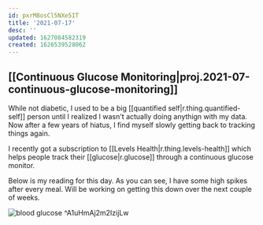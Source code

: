 ```yaml
---
id: pxrM8osCl5NXe5IT
title: '2021-07-17'
desc: ''
updated: 1627084582319
created: 1626539528062
---
```


## [[Continuous Glucose Monitoring|proj.2021-07-continuous-glucose-monitoring]]

While not diabetic, I used to be a big [[quantified self|r.thing.quantified-self]] person until I realized I wasn't actually doing anythign with my data. Now after a few years of hiatus, I find myself slowly getting back to tracking things again. 

I recently got a subscription to [[Levels Health|r.thing.levels-health]] which helps people track their [[glucose|r.glucose]] through a continuous glucose monitor.

Below is my reading for this day. As you can see, I have some high spikes after every meal. Will be working on getting this down over the next couple of weeks. 

![blood glucose](https://kevinslin-images.s3.us-west-2.amazonaws.com/images/729B6636-7AC1-4181-9AE7-83DFC2D45E8B.png) ^A1uHmAj2m2IzijLw
